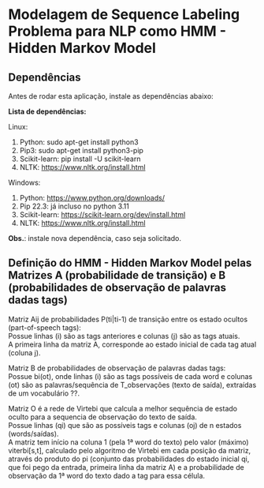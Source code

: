 # Modelagem de Sequence Labeling Problema para NLP como HMM - Hidden Markov Model  

## Dependências  

Antes de rodar esta aplicação, instale as dependências abaixo:  

**Lista de dependências:**  

Linux:  
1. Python: sudo apt-get install python3  
2. Pip3: sudo apt-get install python3-pip  
3. Scikit-learn: pip install -U scikit-learn  
4. NLTK: https://www.nltk.org/install.html  

Windows:  
1. Python: https://www.python.org/downloads/  
2. Pip 22.3: já incluso no python 3.11  
3. Scikit-learn: https://scikit-learn.org/dev/install.html  
4. NLTK: https://www.nltk.org/install.html  

**Obs.**: instale nova dependência, caso seja solicitado.  

## Definição do HMM - Hidden Markov Model pelas Matrizes A (probabilidade de transição) e B (probabilidades de observação de palavras dadas tags)  

Matriz Aij de probabilidades P(ti|ti-1) de transição entre os estado ocultos (part-of-speech tags):  
Possue linhas (i) são as tags anteriores e colunas (j) são as tags atuais.  
A primeira linha da matriz A, corresponde ao estado inicial de cada tag atual (coluna j).  

Matriz B de probabilidades de observação de palavras dadas tags:  
Possue bi(ot), onde linhas (i) são as tags possíveis de cada word e colunas (ot) são as palavras/sequência de T_observações (texto de saída), extraídas de um vocabulário ??.  

Matriz O é a rede de Virtebi que calcula a melhor sequência de estado oculto para a sequencia de observação do texto de saída.  
Possue linhas (qi) que são as possíveis tags e colunas (oj) de n estados (words/saídas).  
A matriz tem início na coluna 1 (pela 1ª word do texto) pelo valor (máximo) viterbi[s,t], calculado pelo algoritmo de Virtebi em cada posição da matriz, através do produto do pi (conjunto das probabilidades do estado inicial qi, que foi pego da entrada, primeira linha da matriz A) e a probabilidade de observação da 1ª word do texto dado a tag para essa célula.  
